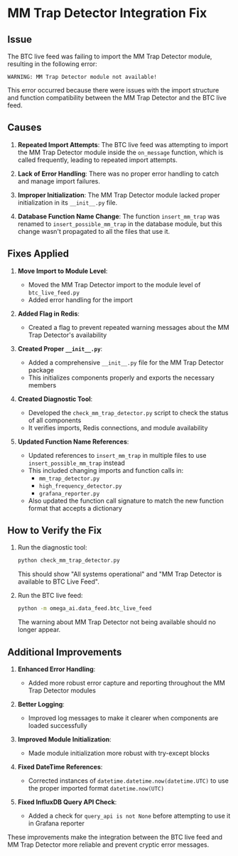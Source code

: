 # MM Trap Detector Integration Fix

## Issue

The BTC live feed was failing to import the MM Trap Detector module, resulting in the following error:

```
WARNING: MM Trap Detector module not available!
```

This error occurred because there were issues with the import structure and function compatibility between the MM Trap Detector and the BTC live feed.

## Causes

1. **Repeated Import Attempts**: The BTC live feed was attempting to import the MM Trap Detector module inside the `on_message` function, which is called frequently, leading to repeated import attempts.

2. **Lack of Error Handling**: There was no proper error handling to catch and manage import failures.

3. **Improper Initialization**: The MM Trap Detector module lacked proper initialization in its `__init__.py` file.

4. **Database Function Name Change**: The function `insert_mm_trap` was renamed to `insert_possible_mm_trap` in the database module, but this change wasn't propagated to all the files that use it.

## Fixes Applied

1. **Move Import to Module Level**:
   - Moved the MM Trap Detector import to the module level of `btc_live_feed.py`
   - Added error handling for the import

2. **Added Flag in Redis**:
   - Created a flag to prevent repeated warning messages about the MM Trap Detector's availability

3. **Created Proper `__init__.py`**:
   - Added a comprehensive `__init__.py` file for the MM Trap Detector package
   - This initializes components properly and exports the necessary members

4. **Created Diagnostic Tool**:
   - Developed the `check_mm_trap_detector.py` script to check the status of all components
   - It verifies imports, Redis connections, and module availability

5. **Updated Function Name References**:
   - Updated references to `insert_mm_trap` in multiple files to use `insert_possible_mm_trap` instead
   - This included changing imports and function calls in:
     - `mm_trap_detector.py`
     - `high_frequency_detector.py`
     - `grafana_reporter.py`
   - Also updated the function call signature to match the new function format that accepts a dictionary

## How to Verify the Fix

1. Run the diagnostic tool:

   ```bash
   python check_mm_trap_detector.py
   ```

   This should show "All systems operational" and "MM Trap Detector is available to BTC Live Feed".

2. Run the BTC live feed:

   ```bash
   python -m omega_ai.data_feed.btc_live_feed
   ```

   The warning about MM Trap Detector not being available should no longer appear.

## Additional Improvements

1. **Enhanced Error Handling**:
   - Added more robust error capture and reporting throughout the MM Trap Detector modules

2. **Better Logging**:
   - Improved log messages to make it clearer when components are loaded successfully

3. **Improved Module Initialization**:
   - Made module initialization more robust with try-except blocks

4. **Fixed DateTime References**:
   - Corrected instances of `datetime.datetime.now(datetime.UTC)` to use the proper imported format `datetime.now(UTC)`

5. **Fixed InfluxDB Query API Check**:
   - Added a check for `query_api is not None` before attempting to use it in Grafana reporter

These improvements make the integration between the BTC live feed and MM Trap Detector more reliable and prevent cryptic error messages.
